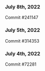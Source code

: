 ### July 8th, 2022

Commit #241147

### July 5th, 2022

Commit #314353


### July 4th, 2022

Commit #72281
